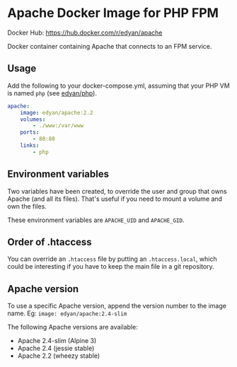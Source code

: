 # Apache Docker Image for PHP FPM
Docker Hub: https://hub.docker.com/r/edyan/apache

Docker container containing Apache that connects to an FPM service.

## Usage
Add the following to your docker-compose.yml, assuming that your PHP VM is named `php` (see  [edyan/php](https://github.com/edyan/docker-php)).

```yaml
apache:
    image: edyan/apache:2.2
    volumes:
        - ./www:/var/www
    ports:
        - 80:80
    links:
        - php
```


## Environment variables
Two variables have been created, to override the user and group that owns Apache (and all its files). 
That's useful if you need to mount a volume and own the files.

These environment variables are `APACHE_UID` and `APACHE_GID`. 


## Order of .htaccess
You can override an `.htaccess` file by putting an `.htaccess.local`, which could be interesting if you have to keep the main file in a git repository.


## Apache version
To use a specific Apache version, append the version number to the image name.
Eg: `image: edyan/apache:2.4-slim`

The following Apache versions are available:
* Apache 2.4-slim (Alpine 3)
* Apache 2.4 (jessie stable)
* Apache 2.2 (wheezy stable)
